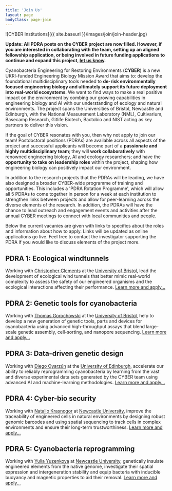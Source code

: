 ```yaml
---
title: 'Join Us'
layout: page
bodyClass: page-join
---
```


![CYBER Institutions]({{ site.baseurl }}/images/join/join-header.jpg)

**Update: All PDRA posts on the CYBER project are now filled. However, if you are interested in collaborating with the team, setting up an aligned fellowship application, or being involved in future funding applications to continue and expand this project, [let us know](mailto:thomas.gorochowski@bristol.ac.uk).**

Cyanobacteria Engineering for Restoring Environments (**CYBER**) is a new UKRI-funded Engineering Biology Mission Award that aims to: develop the foundational multidisciplinary tools needed to **de-risk environmentally focused engineering biology and ultimately support its future deployment into real-world ecosystems**. We want to find ways to make a real positive impact on the environment by combing our growing capabilities in engineering biology and AI with our understanding of ecology and natural environments. The project spans the Universities of Bristol, Newcastle and Edinburgh, with the National Measurement Laboratory (NML), Cultivarium, Basecamp Research, Gitlife Biotech, Bactobio and NIST acting as key partners to deliver this vision.

If the goal of CYBER resonates with you, then why not apply to join our team! Postdoctoral positions (PDRAs) are available across all aspects of the project and successful applicants will become part of a **passionate and highly multidisciplinary team**; they will **work collaboratively** with renowned engineering biology, AI and ecology researchers; and have the **opportunity to take on leadership roles** within the project, shaping how engineering biology can positively impact our environment.

In addition to the research projects that the PDRAs will be leading, we have also designed a broader CYBER-wide programme of training and opportunities. This includes a 'PDRA Rotation Programme', which will allow all 5 PDRAs to come together in person for a week at each institution to strengthen links between projects and allow for peer-learning across the diverse elements of the research. In addition, the PDRAs will have the chance to lead outreach and engagement events and activities after the annual CYBER meetings to connect with local communities and people.

Below the current vacanies are given with links to specifics about the roles and information about how to apply. Links will be updated as online applications go live. Feel free to contact the investigator supporting the PDRA if you would like to discuss elements of the project more.

## PDRA 1: Ecological windtunnels

Working with [Christopher Clements](https://cyber-mission.github.io/team/chris-clements/) at the [University of Bristol](https://www.bristol.ac.uk/biology/), lead the development of ecological wind tunnels that better mimic real-world complexity to assess the safety of our engineered organisms and the ecological interactions affecting their performance. [Learn more and apply...](https://www.bristol.ac.uk/jobs/find/details/?nPostingId=169255&nPostingTargetId=345735&id=Q50FK026203F3VBQBV7V77V83&LG=UK&languageSelect=UK&mask=newuobext)

## PDRA 2: Genetic tools for cyanobacteria

Working with [Thomas Gorochowski](https://cyber-mission.github.io/team/thomas-gorochowski/) at the [University of Bristol](https://www.bristol.ac.uk/biology/), help to develop a new generation of genetic tools, parts and devices for cyanobacteria using advanced high-throughput assays that blend large-scale genetic assembly, cell-sorting, and nanopore sequencing. [Learn more and apply...](https://www.bristol.ac.uk/jobs/find/details/?nPostingId=168921&nPostingTargetId=345097&id=Q50FK026203F3VBQBV7V77V83&LG=UK&languageSelect=UK&mask=newuobext)

## PDRA 3: Data-driven genetic design

Working with [Diego Oyarzún](https://cyber-mission.github.io/team/diego-oyarzun/) at the [University of Edinburgh](https://informatics.ed.ac.uk), accelerate our ability to reliably reprogramming cyanobacteria by learning from the vast and diverse experimental data sets generated by the CYBER team using advanced AI and machine-learning methodologies. [Learn more and apply...](https://elxw.fa.em3.oraclecloud.com/hcmUI/CandidateExperience/en/sites/CX_1001/job/10405/?utm_medium=jobshare)

## PDRA 4: Cyber-bio security

Working with [Natalio Krasnogor](https://cyber-mission.github.io/team/natalio-krasnogor/) at [Newcastle University](https://www.ncl.ac.uk/computing/research/icos/), improve the traceability of engineered cells in natural environments by designing robust genomic barcodes and using spatial sequencing to track cells in complex environments and ensure their long-term trustworthiness. [Learn more and apply...]()

## PDRA 5: Cyanobacteria reprogramming

Working with [Yulia Yuzenkova](https://cyber-mission.github.io/team/yulia-yuzenkova/) at [Newcastle University](https://www.ncl.ac.uk/cbcb/), genetically insulate engineered elements from the native genome, investigate their spatial expression and intergeneration stability and equip bacteria with inducible buoyancy and magnetic properties to aid their removal. [Learn more and apply...]()
